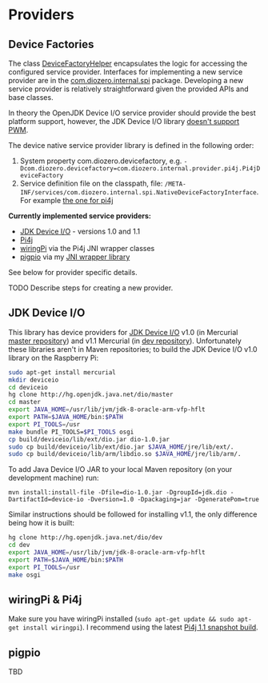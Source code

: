 # Providers

## Device Factories

The class [DeviceFactoryHelper](https://github.com/mattjlewis/diozero/blob/master/diozero-core/src/main/java/com/diozero/internal/DeviceFactoryHelper.java) encapsulates the logic for accessing the configured service provider. Interfaces for implementing a new service provider are in the [com.diozero.internal.spi](https://github.com/mattjlewis/diozero/blob/master/diozero-core/src/main/java/com/diozero/internal/spi) package. Developing a new service provider is relatively straightforward given the provided APIs and base classes.

In theory the OpenJDK Device I/O service provider should provide the best platform support, however, the JDK Device I/O library [doesn't support PWM](http://mail.openjdk.java.net/pipermail/dio-dev/2015-November/000650.html).

The device native service provider library is defined in the following order:

1. System property com.diozero.devicefactory, e.g. `-Dcom.diozero.devicefactory=com.diozero.internal.provider.pi4j.Pi4jDeviceFactory`
2. Service definition file on the classpath, file: `/META-INF/services/com.diozero.internal.spi.NativeDeviceFactoryInterface`. For example [the one for pi4j](https://github.com/mattjlewis/diozero/blob/master/diozero-provider-pi4j/src/main/resources/META-INF/services/com.diozero.internal.spi.NativeDeviceFactoryInterface)

**Currently implemented service providers:**

+ [JDK Device I/O](https://wiki.openjdk.java.net/display/dio/Main) - versions 1.0 and 1.1
+ [Pi4j](http://pi4j.com/)
+ [wiringPi](http://wiringpi.com/) via the Pi4j JNI wrapper classes
+ [pigpio](http://abyz.co.uk/rpi/pigpio/index.html) via my [JNI wrapper library](https://github.com/mattjlewis/pigpioj)

See below for provider specific details.

TODO Describe steps for creating a new provider.

## JDK Device I/O

This library has device providers for [JDK Device I/O](https://wiki.openjdk.java.net/display/dio/Main) v1.0 (in Mercurial [master repository](http://hg.openjdk.java.net/dio/master)) and v1.1 Mercurial (in [dev repository](http://hg.openjdk.java.net/dio/dev)). Unfortunately these libraries aren't in Maven repositories; to build the JDK Device I/O v1.0 library on the Raspberry Pi:

```sh
sudo apt-get install mercurial
mkdir deviceio
cd deviceio
hg clone http://hg.openjdk.java.net/dio/master
cd master
export JAVA_HOME=/usr/lib/jvm/jdk-8-oracle-arm-vfp-hflt
export PATH=$JAVA_HOME/bin:$PATH
export PI_TOOLS=/usr
make bundle PI_TOOLS=$PI_TOOLS osgi
cp build/deviceio/lib/ext/dio.jar dio-1.0.jar
sudo cp build/deviceio/lib/ext/dio.jar $JAVA_HOME/jre/lib/ext/.
sudo cp build/deviceio/lib/arm/libdio.so $JAVA_HOME/jre/lib/arm/.
```

To add Java Device I/O JAR to your local Maven repository (on your development machine) run:

	mvn install:install-file -Dfile=dio-1.0.jar -DgroupId=jdk.dio -DartifactId=device-io -Dversion=1.0 -Dpackaging=jar -DgeneratePom=true

Similar instructions should be followed for installing v1.1, the only difference being how it is built:

```sh
hg clone http://hg.openjdk.java.net/dio/dev
cd dev
export JAVA_HOME=/usr/lib/jvm/jdk-8-oracle-arm-vfp-hflt
export PATH=$JAVA_HOME/bin:$PATH
export PI_TOOLS=/usr
make osgi
```

## wiringPi & Pi4j

Make sure you have wiringPi installed (`sudo apt-get update && sudo apt-get install wiringpi`). I recommend using the latest [Pi4j 1.1 snapshot build](https://oss.sonatype.org/service/local/repositories/snapshots/content/com/pi4j/pi4j-core/1.1-SNAPSHOT/pi4j-core-1.1-20160407.175636-41.jar).

## pigpio

TBD
